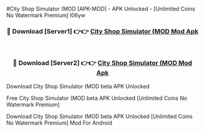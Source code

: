 #City Shop Simulator (MOD [APK-MOD] - APK Unlocked - [Unlimited Coins No Watermark Premium] l06yw



<div align="center">

<h3>🔴 Download [Server1] 👉👉 <a href="https://momento.my/?title=City_Shop_Simulator_(MOD">City Shop Simulator (MOD Mod Apk</a></h3><br>

<h3>🔴 Download [Server2] 👉👉 <a href="https://momento.my/?title=City_Shop_Simulator_(MOD">City Shop Simulator (MOD Mod Apk</a></h3>
</div>



Download City Shop Simulator (MOD beta APK Unlocked

Free City Shop Simulator (MOD beta APK Unlocked [Unlimited Coins No Watermark Premium]

Download City Shop Simulator (MOD beta APK Unlocked [Unlimited Coins No Watermark Premium] Mod For Android
